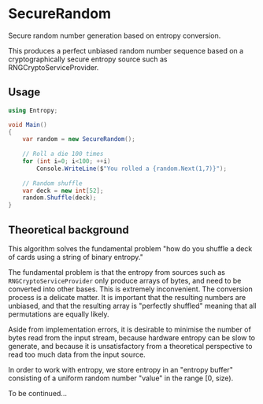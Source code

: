 # SecureRandom
Secure random number generation based on entropy conversion.

This produces a perfect unbiased random number sequence based on a cryptographically
secure entropy source such as RNGCryptoServiceProvider.

## Usage

```cs
using Entropy;

void Main()
{
    var random = new SecureRandom();
    
    // Roll a die 100 times
    for (int i=0; i<100; ++i)
        Console.WriteLine($"You rolled a {random.Next(1,7)}");
    
    // Random shuffle
    var deck = new int[52];
    random.Shuffle(deck);
}
```

## Theoretical background

This algorithm solves the fundamental problem "how do you shuffle a deck of cards using a string of binary entropy."

The fundamental problem is that the entropy from sources such as `RNGCryptoServiceProvider` only produce arrays of bytes,
and need to be converted into other bases. This is extremely inconvenient. The conversion process is a delicate matter. It is important that the resulting numbers are unbiased, and that the resulting array is "perfectly shuffled" meaning that all permutations are equally likely.

Aside from implementation errors, it is desirable to minimise the number of bytes read from the input stream, because
hardware entropy can be slow to generate, and because it is unsatisfactory from a theoretical perspective to read too much 
data from the input source.

In order to work with entropy, we store entropy in an "entropy buffer" consisting of a uniform random number "value" in the range [0, size).

To be continued...

